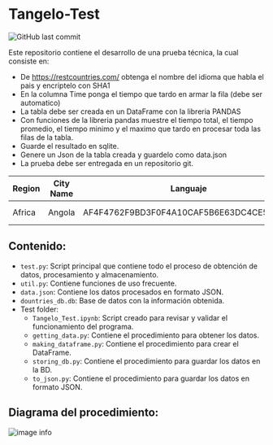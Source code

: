 # Tangelo-Test

![GitHub last commit](https://img.shields.io/github/last-commit/lbetancourthc/Tangelo-Test?style=flat)

Este repositorio contiene el desarrollo de una prueba técnica, la cual consiste en:

* De https://restcountries.com/ obtenga el nombre del idioma que habla el pais y encriptelo con SHA1
* En la columna Time ponga el tiempo que tardo en armar la fila (debe ser automatico)
* La tabla debe ser creada en un DataFrame con la libreria PANDAS
* Con funciones de la libreria pandas muestre el tiempo total, el tiempo promedio, el tiempo minimo y el maximo que tardo en procesar toda las filas de la tabla.
* Guarde el resultado en sqlite.
* Genere un Json de la tabla creada y guardelo como data.json
* La prueba debe ser entregada en un repositorio git.

| Region | City Name | Languaje | Time |
|--------|-----------|-----------|-----------|
| Africa | Angola    | AF4F4762F9BD3F0F4A10CAF5B6E63DC4CE543724 | 0.23 ms |


## Contenido:
* `test.py`: Script principal que contiene todo el proceso de obtención de datos, procesamiento y almacenamiento.
* `util.py`: Contiene funciones de uso frecuente.
* `data.json`: Contiene los datos procesados en formato JSON.
* `dountries_db.db`: Base de datos con la información obtenida.
* Test folder:
  * `Tangelo_Test.ipynb`: Script creado para revisar y validar el funcionamiento del programa.
  * `getting_data.py`: Contiene el procedimiento para obtener los datos.
  * `making_dataframe.py`: Contiene el procedimiento para crear el DataFrame.
  * `storing_db.py`: Contiene el procedimiento para guardar los datos en la BD.
  * `to_json.py`: Contiene el procedimiento para guardar los datos en formato JSON.

## Diagrama del procedimiento:

![image info](C:/Users/57311/Downloads/Tangelo.png)
